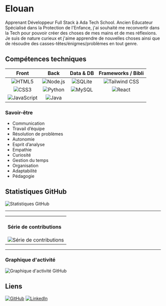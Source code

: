 # Elouan

Apprenant Développeur Full Stack à Ada Tech School. Ancien Educateur Spécialisé dans la Protection de l'Enfance, j'ai souhaité me reconvertir dans la Tech pour pouvoir créer des choses de mes mains et de mes réflexions. Je suis de nature curieux et j'aime apprendre de nouvelles choses ainsi que de résoudre des casses-têtes/énigmes/problèmes en tout genre.

## Compétences techniques

| Front  | Back  | Data & DB | Frameworks / Bibli |
|:---:|:---:|:---:|:---:|
| <img alt="HTML5" src="https://img.shields.io/badge/HTML5-E34F26?style=flat&logo=html5&logoColor=white" />  | <img alt="Node.js" src="https://img.shields.io/badge/Node.js-339933?style=flat&logo=nodedotjs&logoColor=white" />  | <img alt="SQLite" src="https://img.shields.io/badge/SQLite-003B57?style=flat&logo=sqlite&logoColor=white" />  | <img alt="Tailwind CSS" src="https://img.shields.io/badge/Tailwind%20CSS-38B2AC?style=flat&logo=tailwindcss&logoColor=white" /> |
| <img alt="CSS3" src="https://img.shields.io/badge/CSS3-1572B6?style=flat&logo=css3&logoColor=white" />  | <img alt="Python" src="https://img.shields.io/badge/Python-3776AB?style=flat&logo=python&logoColor=white" />  | <img alt="MySQL" src="https://img.shields.io/badge/MySQL-4479A1?style=flat&logo=mysql&logoColor=white" />  | <img alt="React" src="https://img.shields.io/badge/React-61DAFB?style=flat&logo=react&logoColor=white" /> |
| <img alt="JavaScript" src="https://img.shields.io/badge/JavaScript-F7DF1E?style=flat&logo=javascript&logoColor=white" />  | <img alt="Java" src="https://img.shields.io/badge/Java-007396?style=flat&logo=coffeescript&logoColor=white" />  | 

<td>
<h3>Savoir-être</h3>
<ul>
<li>Communication</li>
<li>Travail d’équipe</li>
<li>Résolution de problèmes</li>
<li>Autonomie</li>
<li>Esprit d’analyse</li>
<li>Empathie</li>
<li>Curiosité</li>
<li>Gestion du temps</li>
<li>Organisation</li>
<li>Adaptabilité</li>
<li>Pédagogie</li>
</ul>
</td>
</tr></table>

## Statistiques GitHub
![Statistiques GitHub](https://github-readme-stats.vercel.app/api?username=DwoDwoS&show_icons=true&theme=tokyonight)

---

<table><tr>
<td valign="top">
<h4>Série de contributions</h4>
<img alt="Série de contributions" src="https://streak-stats.demolab.com?user=DwoDwoS&theme=dracula&hide_border=true" />
</td>
</tr></table>

---

### Graphique d'activité
![Graphique d'activité GitHub](https://github-readme-activity-graph.vercel.app/graph?username=DwoDwoS&theme=dracula)

## Liens
[![GitHub](https://img.shields.io/badge/GitHub-181717?logo=github&logoColor=white)](https://github.com/DwoDwoS/)
[![LinkedIn](https://img.shields.io/badge/LinkedIn-0A66C2?logo=linkedin&logoColor=white)](https://www.linkedin.com/in/elouan-gauriaud/)
